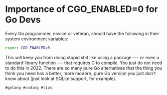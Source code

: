 # Importance of CGO_ENABLED=0 for Go Devs

Every Go programmer, novice or veteran, should have the following in
their system environment variables:

```sh
export CGO_ENABLED=0
```

This will keep you from doing stupid shit like using a package --- or
even a standard library function --- that requires C to compile. You
just do not need to do this in 2022. There are so many pure Go
alternatives that the thing you think you need has a better, more
modern, pure Go version you just don't know about (just look at SQLite
support, for example).

    #golang #coding #tips

